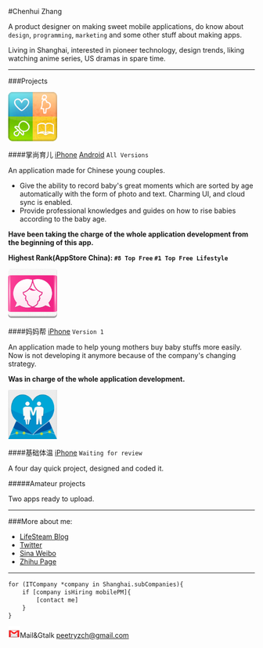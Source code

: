 #Chenhui Zhang

A product designer on making sweet mobile applications, do know about `design`, `programming`, `marketing` and some other stuff about making apps.

Living in Shanghai, interested in pioneer technology, design trends, liking watching anime series, US dramas in spare time.

***
###Projects

<img width="100" height="100" src="images/icon_zsye.png">

####掌尚育儿 [iPhone](http://itunes.apple.com/app/id417220945?mt=8) [Android](https://market.android.com/details?id=com.yaya.yuer2) 
`All Versions `

An application made for Chinese young couples. 

* Give the ability to record baby's great moments which are sorted by age automatically with the form of photo and text. Charming UI, and cloud sync is enabled.
* Provide professional knowledges and guides on how to rise babies according to the baby age.

**Have been taking the charge of the whole application development from the beginning of this app.**

**Highest Rank(AppStore China): `#8 Top Free` `#1 Top Free Lifestyle`**

<img width="100" height="100" src="images/icon_mmb.jpg">

####妈妈帮 [iPhone](itunes.apple.com/cn/app/id438029193?mt=8)
`Version 1`

An application made to help young mothers buy baby stuffs more easily. Now is not developing it anymore because of the company's changing strategy.

**Was in charge of the whole application development.**

<img width="100" height="100" src="images/icon_basetemp.png">

####基础体温 [iPhone]() 
`Waiting for review` 

A four day quick project, designed and coded it.

#####Amateur projects

Two apps ready to upload.

***
###More about me:

* [LifeSteam Blog](http://blog.chenhui.ch)
* [Twitter](https://twitter.com/peetryzch)
* [Sina Weibo](http://weibo.com/froo)
* [Zhihu Page](http://www.zhihu.com/people/zhang-chen-hui)


***
	for (ITCompany *company in Shanghai.subCompanies){
		if [company isHiring mobilePM]{
			[contact me]
		}
	}

<img width="24" height="24" src="images/icon_mail.png">Mail&Gtalk [peetryzch@gmail.com](mailto:peetryzch@gmail.com)
